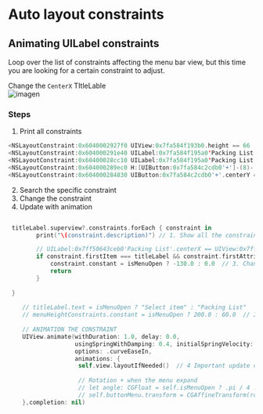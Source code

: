 # Auto layout constraints
##  Animating UILabel constraints

Loop over the list of constraints affecting the menu bar view, but this time you are looking for a certain constraint to adjust.  

Change the  `CenterX`  TItleLable  
![imagen](../master/assets/sketch2.gif)  

### Steps

1. Print all constraints  
```swift
<NSLayoutConstraint:0x6040002927f0 UIView:0x7fa584f193b0.height == 66   (active)>
<NSLayoutConstraint:0x604000291e40 UILabel:0x7fa584f195a0'Packing List'.centerY == UIView:0x7fa584f193b0.centerY + 10   (active)>
<NSLayoutConstraint:0x60400028cc10 UILabel:0x7fa584f195a0'Packing List'.centerX == UIView:0x7fa584f193b0.centerX   (active)>
<NSLayoutConstraint:0x604000289ec0 H:[UIButton:0x7fa584c2cdb0'+']-(8)-|   (active, names: '|':UIView:0x7fa584f193b0 )>
<NSLayoutConstraint:0x604000284830 UIButton:0x7fa584c2cdb0'+'.centerY == UILabel:0x7fa584f195a0'Packing List'.centerY   (active)>
```
2. Search the specific constraint  
3. Change the constraint  
4. Update with animation  



```swift

 titleLabel.superview?.constraints.forEach { constraint in
        print("\(constraint.description)") // 1. Show all the constraints

        // UILabel:0x7ff50643ceb0'Packing List'.centerX == UIView:0x7ff50643ccc0.centerX - 150
        if constraint.firstItem === titleLabel && constraint.firstAttribute == .centerX { // 2. search the const with the format
            constraint.constant = isMenuOpen ? -130.0 : 0.0  // 3. Change the specific constraint
            return
        }
        
 }
    
    // titleLabel.text = isMenuOpen ? "Select item" : "Packing List"
    // menuHeightConstraints.constant = isMenuOpen ? 200.0 : 60.0  // IBoutlet height
    
    // ANIMATION THE CONSTRAINT
    UIView.animate(withDuration: 1.0, delay: 0.0,
                   usingSpringWithDamping: 0.4, initialSpringVelocity: 10.0,
                   options: .curveEaseIn,
                   animations: {
                    self.view.layoutIfNeeded()  // 4 Important update constraints wiht animation
                    
                    // Rotation + when the menu expand
                    // let angle: CGFloat = self.isMenuOpen ? .pi / 4 : 0.0
                    // self.buttonMenu.transform = CGAffineTransform(rotationAngle: angle)
    },completion: nil)
 
```




